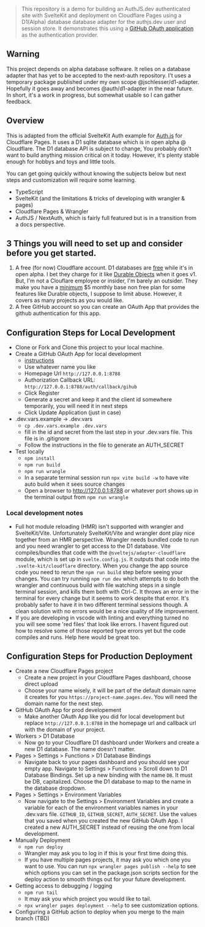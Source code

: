 > This repository is a demo for building an AuthJS.dev authenticated site with SvelteKit and deployment on Cloudflare Pages using a D1(Alpha) database database adapter for the authjs.dev user and session store. It demonstrates this using a [GitHub OAuth application](https://docs.github.com/en/apps/oauth-apps/building-oauth-apps/creating-an-oauth-app) as the authentication provider.

## Warning

This project depends on alpha database software.
It relies on a database adapter that has yet to be accepted to the next-auth repository. I't uses a temporary package published under my own scope @jschlesser/d1-adapter. Hopefully it goes away and becomes @auth/d1-adapter in the near future.
In short, it's a work in progress, but somewhat usable so I can gather feedback.

## Overview

This is adapted from the official SvelteKit Auth example for [Auth.js](https://sveltekit.authjs.dev) for Cloudflare Pages. It uses a D1 sqlite database which is in open alpha @ Cloudflare. The D1 database API is subject to change,
You probably don't want to build anything mission critical on it today. However, it's plenty stable enough for hobbys and toys and little tools.

You can get going quickly without knowing the subjects below but next steps and customization will require some learning.

- TypeScript
- SvelteKit (and the limitations & tricks of developing with wrangler & pages)
- Cloudflare Pages & Wrangler
- AuthJS / NextAuth, which is fairly full featured but is in a transition from a docs perspective.

## 3 Things you will need to set up and consider before you get started.

1. A free (for now) Cloudflare account. D1 databases are [free](https://developers.cloudflare.com/d1/platform/pricing/) while it's in open alpha. I bet they charge for it like [Durable Objects](https://developers.cloudflare.com/workers/platform/pricing/#durable-objects) when it goes v1. But, I'm not a Clouflare employee or insider, I'm barely an outsider. They make you have a [minimum](https://www.cloudflare.com/plans/developer-platform/) $5 monthly base non free plan for some features like Durable objects, I suppose to limit abuse. However, it covers as many projects as you would like.
2. A free GitHub account so you can create an OAuth App that provides the github authentication for this app.

## Configuration Steps for Local Development

- Clone or Fork and Clone this project to your local machine.
- Create a GitHub OAuth App for local development
  - [instructions](https://docs.github.com/en/apps/oauth-apps/building-oauth-apps/creating-an-oauth-app)
  - Use whatever name you like
  - Homepage Url `http://127.0.0.1:8788`
  - Authorization Callback URL: `http://127.0.0.1:8788/auth/callback/gihub`
  - Click Register
  - Generate a secret and keep it and the client id somewhere temporarily, you will need it in next steps
  - Click Update Application (just in case)
- .dev.vars.example -> .dev.vars
  - `cp .dev.vars.example .dev.vars`
  - fill in the id and secret from the last step in your .dev.vars file. This file is in .gitignore
  - Follow the instructions in the file to generate an AUTH_SECRET
- Test locally
  - `npm install`
  - `npm run build`
  - `npm run wrangle`
  - In a separate terminal session run `npx vite build -w` to have vite auto build when it sees source changes
  - Open a browser to http://127.0.0.1:8788 or whatever port shows up in the terminal output from `npm run wrangle`

### Local development notes

- Full hot module reloading (HMR) isn't supported with wrangler and SvelteKit/Vite. Unfortunately SvelteKit/Vite and wrangler dont play nice together from an HMR perspective. Wrangler needs bundled code to run and you need wrangler to get access to the D1 database. Vite compiles/bundles that code with the `@sveltejs/adapter-cloudflare` module, which is set up in `svelte.config.js`. It outputs that code into the `.svelte-kit/cloudflare` directory. When you change the app source code you need to rerun the `npm run build` step before seeing your changes. You can try running `npm run dev` which attempts to do both the wrangler and continuous build with file watching steps in a single terminal session, and kills them both with Ctrl-C. It throws an error in the terminal for every change but it seems to work despite that error. It's probably safer to have it in two different terminal sessions though. A clean solution with no errors would be a nice quality of life improvement.
- If you are developing in vscode with linting and everything turned no you will see some 'red files' that look like errors. I havent figured out how to resolve some of those reported type errors yet but the code compiles and runs. Help here would be great too.

## Configuration Steps for Production Deployment

- Create a new Cloudflare Pages project
  - Create a new project in your Cloudflare Pages dashboard, choose direct upload
  - Choose your name wisely, it will be part of the default domain name it creates for you `https://project-name.pages.dev`. You will need the domain name for the next step.
- GitHub OAuth App for prod developement
  - Make another OAuth App like you did for local development but replace `http://127.0.0.1:8788` in the homepage url and callback url with the domain of your project.
- Workers > D1 Database
  - Now go to your Cloudflare D1 dashboard under Workers and create a new D1 database. The name doesn't matter.
- Pages > Settings > Functions > D1 Database Bindings
  - Navigate back to your pages dashboard and you should see your empty app. Navigate to Settings > Functions > Scroll down to D1 Database Bindings. Set up a new binding with the name `DB`. It must be DB, capitalized. Choose the D1 database to map to the name in the database dropdown.
- Pages > Settings > Environment Variables
  - Now navigate to the Settings > Environment Variables and create a variable for each of the environment variables names in your .dev.vars file. `GITHUB_ID`, `GITHUB_SECRET`, `AUTH_SECRET`. Use the values that you saved when you created the new GitHub OAuth App. I created a new AUTH_SECRET instead of reusing the one from local development.
- Manually Deployment
  - `npm run deploy`
  - Wrangler may ask you to log in if this is your first time doing this.
  - If you have multiple pages projects, it may ask you which one you want to use. You can run `npx wrangler pages publish --help` to see which options you can set in the package.json scripts section for the deploy action to smooth things out for your future development.
- Getting access to debugging / logging
  - `npm run tail`
  - It may ask you which project you would like to tail.
  - `npx wrangler pages deployment --help` to see customization options.
- Configuring a GitHub action to deploy when you merge to the main branch (TBD)

